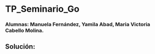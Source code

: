 # TP_Seminario_Go

### Alumnas: Manuela Fernández, Yamila Abad, Maria Victoria Cabello Molina.

## Solución:
